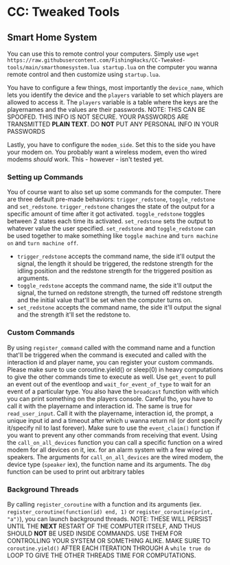 # CC: Tweaked Tools

## Smart Home System

You can use this to remote control your computers. Simply use `wget https://raw.githubusercontent.com/FishingHacks/CC-Tweaked-tools/main/smarthomesystem.lua startup.lua` on the computer you wanna remote control and then customize using `startup.lua`.

You have to configure a few things, most importantly the `device_name`, which lets you identify the device and the `players` variable to set which players are allowed to access it. The `players` variable is a table where the keys are the playernames and the values are their passwords. NOTE: THIS CAN BE SPOOFED. THIS INFO IS NOT SECURE. YOUR PASSWORDS ARE TRANSMITTED **PLAIN TEXT**. DO **NOT** PUT ANY PERSONAL INFO IN YOUR PASSWORDS

Lastly, you have to configure the `modem_side`. Set this to the side you have your modem on. You probably want a wireless modem, even tho wired modems _should_ work. This - however - isn't tested yet.

### Setting up Commands

You of course want to also set up some commands for the computer. There are three default pre-made behaviors: `trigger_redstone`, `toggle_redstone` and `set_redstone`. `trigger_redstone` changes the state of the output for a specific amount of time after it got activated. `toggle_redstone` toggles between 2 states each time its activated. `set_redstone` sets the output to whatever value the user specified. `set_redstone` and `toggle_redstone` can be used together to make something like `toggle machine` and `turn machine on` and `turn machine off`.

- `trigger_redstone` accepts the command name, the side it'll output the signal, the length it should be triggered, the redstone strength for the idling position and the redstone strength for the triggered position as arguments.
- `toggle_redstone` accepts the command name, the side it'll output the signal, the turned on redstone strength, the turned off redstone strength and the initial value that'll be set when the computer turns on.
- `set_redstone` accepts the command name, the side it'll output the signal and the strength it'll set the redstone to.

### Custom Commands

By using `register_command` called with the command name and a function that'll be triggered when the command is executed and called with the interaction id and player name, you can register your custom commands. Please make sure to use coroutine.yield() or sleep(0) in heavy computations to give the other commands time to execute as well. Use `get_event` to pull an event out of the eventloop and `wait_for_event_of_type` to wait for an event of a particular type. You also have the `broadcast` function with which you can print something on the players console. Careful tho, you have to call it with the playername and interaction id. The same is true for `read_user_input`. Call it with the playername, interaction id, the prompt, a unique input id and a timeout after which u wanna return nil (or dont specify it/specify nil to last forever). Make sure to use the `event_claim()` function if you want to prevent any other commands from receiving that event. Using the `call_on_all_devices` function you can call a specific function on a wired modem for all devices on it, iex. for an alarm system with a few wired up speakers. The arguments for `call_on_all_devices` are the wired modem, the device type (`speaker` iex), the function name and its arguments. The `dbg` function can be used to print out arbitrary tables

### Background Threads

By calling `register_coroutine` with a function and its arguments (iex. `register_coroutine(function(id) end, 1)` or `register_coroutine(print, "a")`), you can launch background threads. NOTE: THESE WILL PERSIST UNTIL THE **NEXT** RESTART OF THE COMPUTER ITSELF, AND THUS SHOULD **NOT** BE USED INSIDE COMMANDS. USE THEM FOR CONTROLLING YOUR SYSTEM OR SOMETHING ALIKE. MAKE SURE TO `coroutine.yield()` AFTER EACH ITERATION THROUGH A `while true do` LOOP TO GIVE THE OTHER THREADS TIME FOR COMPUTATIONS.
